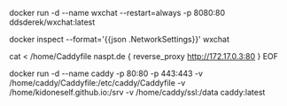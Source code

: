 docker run -d --name wxchat --restart=always -p 8080:80 ddsderek/wxchat:latest

docker inspect --format='{{json .NetworkSettings}}' wxchat

cat <<EOF > /home/Caddyfile
  naspt.de {
reverse_proxy http://172.17.0.3:80
}
EOF

docker run -d --name caddy -p 80:80 -p 443:443 -v /home/caddy/Caddyfile:/etc/caddy/Caddyfile -v /home/kidoneself.github.io:/srv  -v /home/caddy/ssl:/data caddy:latest

